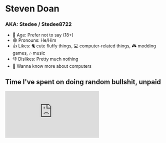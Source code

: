# Steven Doan
### AKA: Stedee / Stedee8722

- 🤔 Age: Prefer not to say (18+)
- 😄 Pronouns: He/Him
- 👍 Likes: 🐈 cute fluffy things, 💻 computer-related things, 🎮 modding games, 🎶 music
- 👎 Dislikes: Pretty much nothing
- 🥹 Wanna know more about computers

## Time I've spent on doing random bullshit, unpaid
![Chart](https://gist.github.com/Stedee8722/7889c2bf54a139603a5d82c012c036c7.js)
